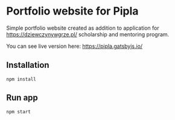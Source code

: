 # Portfolio website for Pipla

Simple portfolio website created as addition to application for https://dziewczynywgrze.pl/
scholarship and mentoring program.

You can see live version here: https://pipla.gatsbyjs.io/

## Installation

```
npm install
```

## Run app

```
npm start
```
